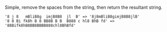 Simple, remove the spaces from the string, then return the resultant string.

```
'8 j 8   mBliB8g  imjB8B8  jl  B' => '8j8mBliB8gimjB8B8jlB'
'8 8 Bi fk8h B 8 BB8B B B  B888 c hl8 BhB fd' => '88Bifk8hB8BB8BBBB888chl8BhBfd'
```
